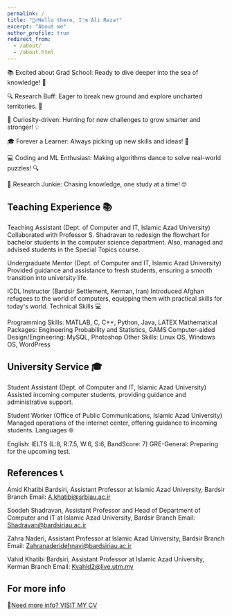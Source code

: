 ```yaml
---
permalink: /
title: "🙋‍♂️Hello there, I'm Ali Reza!"
excerpt: "About me"
author_profile: true
redirect_from: 
  - /about/
  - /about.html
---
```


📚 Excited about Grad School: Ready to dive deeper into the sea of knowledge! 🚀

🔍 Research Buff: Eager to break new ground and explore uncharted territories. 🌟

🌱 Curiosity-driven: Hunting for new challenges to grow smarter and stronger! 💡

🎓 Forever a Learner: Always picking up new skills and ideas! 🌱

💻 Coding and ML Enthusiast: Making algorithms dance to solve real-world puzzles! 🔍

🔬 Research Junkie: Chasing knowledge, one study at a time! 🤓


Teaching Experience 📚
------

Teaching Assistant (Dept. of Computer and IT, Islamic Azad University)
Collaborated with Professor S. Shadravan to redesign the flowchart for bachelor students in the computer science department. Also, managed and advised students in the Special Topics course.

Undergraduate Mentor (Dept. of Computer and IT, Islamic Azad University)
Provided guidance and assistance to fresh students, ensuring a smooth transition into university life.

ICDL Instructor (Bardsir Settlement, Kerman, Iran)
Introduced Afghan refugees to the world of computers, equipping them with practical skills for today's world.
Technical Skills 💻

Programming Skills: MATLAB, C, C++, Python, Java, LATEX
Mathematical Packages: Engineering Probability and Statistics, GAMS
Computer-aided Design/Engineering: MySQL, Photoshop
Other Skills: Linux OS, Windows OS, WordPress

University Service 🎓
------

Student Assistant (Dept. of Computer and IT, Islamic Azad University)
Assisted incoming computer students, providing guidance and administrative support.

Student Worker (Office of Public Communications, Islamic Azad University)
Managed operations of the internet center, offering guidance to incoming students.
Languages 🌐

English: IELTS (L:8, R:7.5, W:6, S:6, BandScore: 7)
GRE-General: Preparing for the upcoming test.

References 📞
------
Amid Khatibi Bardsiri, Assistant Professor at Islamic Azad University, Bardsir Branch
Email: A.khatibi@srbiau.ac.ir

Soodeh Shadravan, Assistant Professor and Head of Department of Computer and IT at Islamic Azad University, Bardsir Branch
Email: Shadravan@bardsiriau.ac.ir

Zahra Naderi, Assistant Professor at Islamic Azad University, Bardsir Branch
Email: Zahranaderidehnavi@bardsiriau.ac.ir

Vahid Khatibi Bardsiri, Assistant Professor at Islamic Azad University, Kerman Branch
Email: Kvahid2@live.utm.my

For more info
------
📜[Need more info? VISIT MY CV](https://alirezarahimi1393.github.io/files/Resume.pdf)
